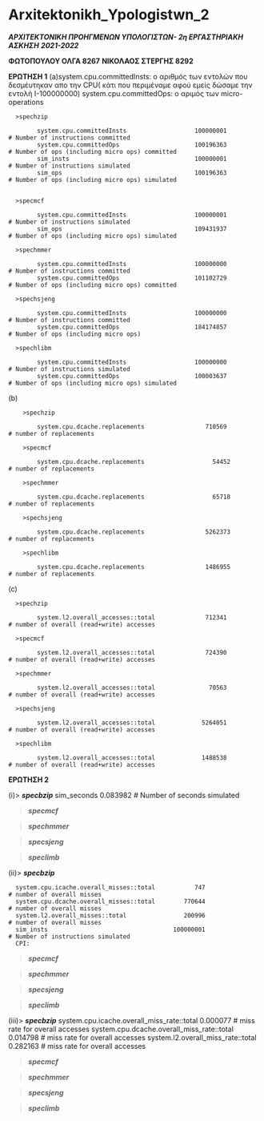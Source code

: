# Arxitektonikh_Ypologistwn_2
_**ΑΡΧΙΤΕΚΤΟΝΙΚΗ ΠΡΟΗΓΜΕΝΩΝ ΥΠΟΛΟΓΙΣΤΩΝ- 2η ΕΡΓΑΣΤΗΡΙΑΚΗ ΑΣΚΗΣΗ**_
                   _**2021-2022**_
 
 **ΦΩΤΟΠΟΥΛΟΥ ΟΛΓΑ 8267**
 **ΝΙΚΟΛΑΟΣ ΣΤΕΡΓΗΣ 8292**

**ΕΡΩΤΗΣΗ 1**
(a)system.cpu.committedInsts: ο αριθμός των εντολών που δεσμέυτηκαν απο την CPU( κάτι που περιμέναμε αφού εμείς δώσαμε την εντολή Ι-100000000)
   system.cpu.committedOps: o αριμός των micro-operations 

      >spechzip 
      
            system.cpu.committedInsts                   100000001                       # Number of instructions committed
            system.cpu.committedOps                     100196363                       # Number of ops (including micro ops) committed
            sim_insts                                   100000001                       # Number of instructions simulated
            sim_ops                                     100196363                       # Number of ops (including micro ops) simulated


      >specmcf 
      
            system.cpu.committedInsts                   100000001                       # Number of instructions simulated
            sim_ops                                     109431937                       # Number of ops (including micro ops) simulated

      >spechmmer

            system.cpu.committedInsts                   100000000                       # Number of instructions committed
            system.cpu.committedOps                     101102729                       # Number of ops (including micro ops) committed

      >spechsjeng
      
            system.cpu.committedInsts                   100000000                       # Number of instructions committed
            system.cpu.committedOps                     184174857                       # Number of ops (including micro ops) 

      >spechlibm
      
            system.cpu.committedInsts                   100000000                       # Number of instructions simulated
            system.cpu.committedOps                     100003637                       # Number of ops (including micro ops) simulated


(b)

        >spechzip 
        
            system.cpu.dcache.replacements                 710569                       # number of replacements

        >specmcf
        
            system.cpu.dcache.replacements                   54452                       # number of replacements

        >spechmmer
        
            system.cpu.dcache.replacements                   65718                       # number of replacements

        >spechsjeng
        
            system.cpu.dcache.replacements                 5262373                       # number of replacements

        >spechlibm
        
            system.cpu.dcache.replacements                 1486955                       # number of replacements

(c)

      >spechzip 
      
            system.l2.overall_accesses::total              712341                       # number of overall (read+write) accesses
            
      >specmcf
      
            system.l2.overall_accesses::total              724390                       # number of overall (read+write) accesses
            
      >spechmmer
     
            system.l2.overall_accesses::total               70563                       # number of overall (read+write) accesses
            
      >spechsjeng
      
            system.l2.overall_accesses::total             5264051                       # number of overall (read+write) accesses
      
      >spechlibm
      
            system.l2.overall_accesses::total             1488538                       # number of overall (read+write) accesses















**ΕΡΩΤΗΣΗ 2**

(i)> _**specbzip**_
    sim_seconds                                  0.083982                       # Number of seconds simulated
   
   >_**specmcf**_

   >_**spechmmer**_
   
   >_**specsjeng**_
   
   >_**speclimb**_



(ii)> _**specbzip**_

      system.cpu.icache.overall_misses::total           747                       # number of overall misses
      system.cpu.dcache.overall_misses::total        770644                       # number of overall misses
      system.l2.overall_misses::total                200996                       # number of overall misses
      sim_insts                                   100000001                       # Number of instructions simulated
      CPI:
   
   >_**specmcf**_

   >_**spechmmer**_
   
   >_**specsjeng**_
   
   >_**speclimb**_



(iii)> _**specbzip**_
      system.cpu.icache.overall_miss_rate::total     0.000077                       # miss rate for overall accesses
      system.cpu.dcache.overall_miss_rate::total     0.014798                       # miss rate for overall accesses
      system.l2.overall_miss_rate::total           0.282163                       # miss rate for overall accesses
   
   >_**specmcf**_

   >_**spechmmer**_
   
   >_**specsjeng**_
   
   >_**speclimb**_



